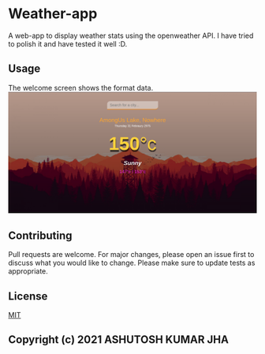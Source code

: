 # Weather-app
A web-app to display weather stats using the openweather API.
I have tried to polish it and have tested it well :D.

## Usage
The welcome screen shows the format data.
![alt text](https://github.com/ASHUdev05/Weather-app/blob/Markdown-data/gnome-shell-screenshot-LXRR80.png?raw=true)
## Contributing
Pull requests are welcome. For major changes, please open an issue first to discuss what you would like to change.
Please make sure to update tests as appropriate.
## License
[MIT](https://choosealicense.com/licenses/mit/)
## Copyright (c) 2021 ASHUTOSH KUMAR JHA
